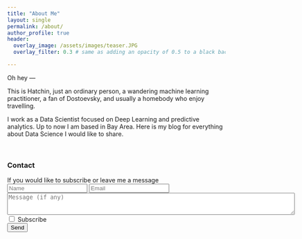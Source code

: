 ```yaml
---
title: "About Me"
layout: single
permalink: /about/
author_profile: true
header:
  overlay_image: /assets/images/teaser.JPG
  overlay_filter: 0.3 # same as adding an opacity of 0.5 to a black background

---
```


Oh hey — 

This is Hatchin, just an ordinary person, a wandering machine learning practitioner, a fan of Dostoevsky, and usually a homebody who enjoy travelling. 

I work as a Data Scientist focused on Deep Learning and predictive analytics. Up to now I am based in Bay Area. Here is my blog for everything about Data Science I would like to share. 


<html>
<br>
  <h3>Contact</h3><a class ="Contact" id="Contact"></a>
  If you would like to subscribe or leave me a message
  <form id="second" method="post" action="https://briskforms.com/go/6326a6cc0d3a86c7aaf91d2fa55606b0">
        <input type="text" placeholder="Name" name="name" >
        <input type="email" placeholder="Email" name="_replyto" required >
        <textarea form ="second" name="message"
                  rows = "3"
                  cols = "80" placeholder="Message (if any)"></textarea>
        <input type="checkbox" name="Subscribe" value="Add me"> Subscribe</input><br>
        <input type="submit" value="Send">
    </form>

</html>
